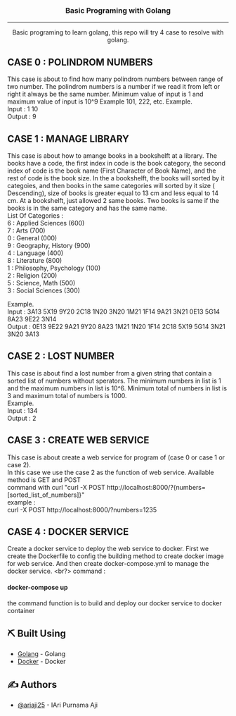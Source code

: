 
<h3 align="center">Basic Programing with Golang</h3>

---

<p align="center"> Basic programing to learn golang, this repo will try 4 case to resolve with golang.
    <br> 
</p>

## CASE 0 : POLINDROM NUMBERS
  This case is about to find how many polindrom numbers between range of two number. The polindrom numbers is a number if we read it from left or right it
  always be the same number. Minimum value of input is 1 and maximum value of input is 10^9 Example 101, 222, etc. 
  Example.<br/>
  Input : 1 10<br/>
  Output : 9<br/>

## CASE 1 : MANAGE LIBRARY 
  This case is about how to amange books in a bookshelft at a library. The books have a code, the first index in code is the book category, the second index of
  code is the book name (First Character of Book Name), and the rest of code is the book size. In the a bookshelft, the books will sorted by it categoies, and then
  books in the same categories will sorted by it size ( Descending), size of books is greater equal to 13 cm and less equal to 14 cm. At a bookshelft, just allowed 2 same books. Two books is same if the books is in the same category and has the same name. 
  <br/>
  List Of Categories :<br/>
  6 : Applied Sciences (600) <br/>
  7 : Arts (700) <br/>
  0 : General (000)<br/>
  9 : Geography, History (900)<br/>
  4 : Language (400)<br/>
  8 : Literature (800)<br/>
  1 : Philosophy, Psychology (100)<br/>
  2 : Religion (200)<br/>
  5 : Science, Math (500)<br/>
  3 : Social Sciences (300)<br/>

  Example.<br/>
  Input : 3A13 5X19 9Y20 2C18 1N20 3N20 1M21 1F14 9A21 3N21 0E13 5G14 8A23 9E22 3N14<br>
  Output : 0E13 9E22 9A21 9Y20 8A23 1M21 1N20 1F14 2C18 5X19 5G14 3N21 3N20 3A13

## CASE 2 : LOST NUMBER
  This case is about find a lost number from a given string that contain a sorted list of numbers without sperators. 
  The minimum numbers in list is 1 and the maximum numbers in list is 10^6. Minimum total of numbers in list is 3 and maximum total of numbers is 1000.
  <br/>
  Example.<br/>
  Input : 134<br/>
  Output : 2<br/>

## CASE 3 : CREATE WEB SERVICE
  This case is about create a web service for program of (case 0 or case 1 or case 2).<br/>
  In this case we use the case 2 as the function of web service. Available method is GET and POST
  <br/>
  command with curl "curl -X POST http://localhost:8000/?{numbers=[sorted_list_of_numbers]}"<br/>
  example : <br/>
  curl -X POST http://localhost:8000/?numbers=1235 <br/>

## CASE 4 : DOCKER SERVICE
  Create a docker service to deploy the web service to docker. First we create the Dockerfile to config the building method to create docker image for web service.
  And then create docker-compose.yml to manage the docker service. <br?>
  command : <br/>
  #### docker-compose up
  the command function is to build and deploy our docker service to docker container

## ⛏️ Built Using <a name = "built_using"></a>

- [Golang](https://www.golang.org/) - Golang
- [Docker](https://www.docker.com/) - Docker

## ✍️ Authors <a name = "authors"></a>

- [@ariaji25](https://github.com/ariaji25) - IAri Purnama Aji
